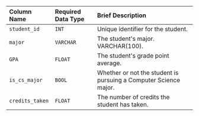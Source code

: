| Column Name | Required Data Type | Brief Description |
| :--- | :--- | :--- |
| `student_id` | `INT` | Unique identifier for the student. |
| `major` | `VARCHAR` | The student's major. VARCHAR(100). |
| `GPA` | `FLOAT` | The student's grade point average. |
| `is_cs_major` | `BOOL` | Whether or not the student is pursuing a Computer Science major. |
| `credits_taken` | `FLOAT` | The number of credits the student has taken. |